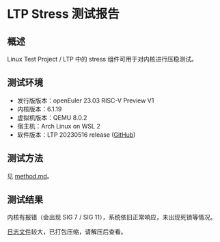 # LTP Stress 测试报告

## 概述

Linux Test Project / LTP 中的 stress 组件可用于对内核进行压稳测试。

## 测试环境

- 发行版版本：openEuler 23.03 RISC-V Preview V1
- 内核版本：6.1.19
- 虚拟机版本：QEMU 8.0.2
- 宿主机：Arch Linux on WSL 2
- 软件版本：LTP 20230516 release ([GitHub](https://github.com/linux-test-project/ltp/releases/tag/20230516))

## 测试方法 

见 [method.md](./method.md)。

## 测试结果

内核有报错（会出现 SIG 7 / SIG 11），系统依旧正常响应，未出现死锁等情况。

[日志文件](./log/ltpstress.tar.zst)较大，已打包压缩，请解压后查看。